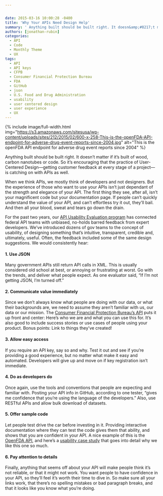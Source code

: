 ```yaml
---


date: 2015-03-16 10:00:28 -0400
title: 'Why Your APIs Need Design Help'
summary: ' Anything built should be built right. It doesn&amp;#8217;t matter if it&rsquo;s built of wood, carbon nanotubes or code. So it&rsquo;s encouraging that the practice of User-Centered Design&mdash;getting customer feedback at every stage of a project&mdash;is catching on with APIs'
authors: [jonathan-rubin]
categories:
  - API
  - Code
  - Monthly Theme
  - UX
tags:
  - API
  - API keys
  - CFPB
  - Consumer Financial Protection Bureau
  - FDA
  - GitHub
  - json
  - U.S. Food and Drug Administration
  - usability
  - user centered design
  - user experience
  - UX
---
```



{% include image/full-width.html img="https://s3.amazonaws.com/sitesusa/wp-content/uploads/sites/212/2015/02/600-x-258-This-is-the-openFDA-API-endpoint-for-adverse-drug-event-reports-since-2004.jpg" alt="This is the openFDA API endpoint for adverse drug event reports since 2004" %}

Anything built should be built right. It doesn&#8217;t matter if it’s built of wood, carbon nanotubes or code. So it’s encouraging that the practice of User-Centered Design—getting customer feedback at every stage of a project—is catching on with APIs as well.

When we think APIs, we mostly think of developers and not designers. But the experience of those who want to use your APIs isn’t just dependant of the strength and elegance of your API. The first thing they see, after all, isn’t your magnificent code but your documentation page. If people can’t quickly understand the value of your API, and can’t effortless try it out, they’ll bail. And then all your blood, sweat and tears go down the drain.

For the past two years, our [API Usability Evaluation program](http://18f.github.io/API-Usability-Testing/) has connected federal API teams with unbiased, no-holds barred feedback from expert developers. We&#8217;ve introduced dozens of gov teams to the concept of usability, of designing something that’s intuitive, transparent, credible and, ultimately, useful. Often, the feedback included some of the same design suggestions. We would consistently hear:

#### 1. Use JSON

Many government APIs still return API calls in XML. This is usually considered old school at best, or annoying or frustrating at worst. Go with the trends, and deliver what people expect. As one evaluator said, “If I’m not getting JSON, I’m turned off.”

#### 2. Communicate value immediately

Since we don’t always know what people are doing with our data, or what their backgrounds are, we need to assume they aren’t familiar with us, our data or our mission. The [Consumer Financial Protection Bureau’s API](http://cfpb.github.io/api/hmda/) puts it up front and center: Here’s who we are and what you can use this for. It’s also good to include success stories or use cases of people using your product. Bonus points: Link to things they’ve created!

#### 3. Allow easy access

If you require an API key, say so and why. Test it out and see if you’re providing a good experience, but no matter what make it easy and automated. Developers will give up and move on if key registration isn’t immediate.

#### 4. Do as developers do

Once again, use the tools and conventions that people are expecting and familiar with. Posting your API info in GitHub, according to one tester, “gives me confidence that you’re using the language of the developers.” Also, use RESTful APIs and allow bulk download of datasets.

#### 5. Offer sample code

Let people test drive the car before investing in it. Providing interactive documentation where they can test the code gives them that ability, and shows that you are confident in your API. A nice example of this is the [OpenFDA API](https://open.fda.gov/), and here’s a [usability case study](https://www.WHATEVER/2014/08/22/api-usability-case-study-openfda/) that goes into detail why we like this one so much.

#### 6. Pay attention to details

Finally, anything that seems off about your API will make people think it’s not reliable, or that it might not work. You want people to have confidence in your API, so they’ll feel it’s worth their time to dive in. So make sure all your links work, that there’s no spelling mistakes or bad paragraph breaks, and that it looks like you know what you’re doing.
